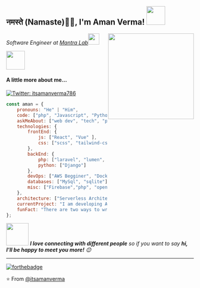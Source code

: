 ## नमस्ते (Namaste)🙏🏻, I'm Aman Verma! <img src="https://media.giphy.com/media/12oufCB0MyZ1Go/giphy.gif" width="50">
<img align='right' src="https://media.giphy.com/media/M9gbBd9nbDrOTu1Mqx/giphy.gif" width="230">
<p><em>Software Engineer at <a href="https://www.mantralabsglobal.com/">Mantra Lab</a><img src="https://media.giphy.com/media/WUlplcMpOCEmTGBtBW/giphy.gif" width="30"> 
</em></p>
<img src="https://media.giphy.com/media/VgCDAzcKvsR6OM0uWg/giphy.gif" width="50"> <h4>A little more about me...</h4> 

[![Twitter: itsamanverma786](https://img.shields.io/twitter/follow/itsamanverma786?style=social)](https://twitter.com/itsamanverma786)


```javascript
const aman = {
    pronouns: "He" | "Him",
    code: ["php", "Javascript", "Python", "Java"],
    askMeAbout: ["web dev", "tech", "photography"],
    technologies: {
        frontEnd: {
            js: ["React", "Vue" ],
            css: ["scss", "tailwind-css", "bootstrap"]
        },
        backEnd: {
            php: ["laravel", "lumen", "concrete5"],
            python: ["Django"]
        },
        devOps: ["AWS Begginer", "Docker🐳 Begginer"],
        databases: ["MySql", "sqlite"],
        misc: ["Firebase","php", "opencat", "Html", "css"]
    },
    architecture: ["Serverless Architecture", "Progressive web applications", "Single page applications"],
    currentProject: "I am developing Admin Panel in Laravel && amazon-clone in Reactjs",
    funFact: "There are two ways to write error-free programs; only the third one works"
};
```
<img src="https://media.giphy.com/media/LnQjpWaON8nhr21vNW/giphy.gif" width="60"> <em><b>I love connecting with different people</b> so if you want to say <b>hi, I'll be happy to meet you more!</b> 😊</em>

---
[![forthebadge](https://forthebadge.com/images/badges/built-with-love.svg)](https://forthebadge.com)

⭐️ From [@itsamanverma](https://github.com/itsamanverma)